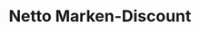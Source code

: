 ---
title: "Netto Marken-Discount"
url: /essen/netto-marken-discount-steeler-strasse/
shop: Supermarkt
---